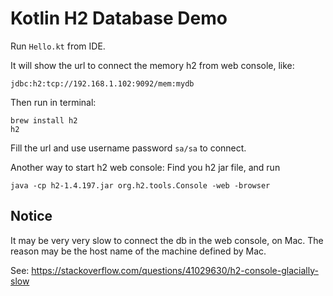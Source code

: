 Kotlin H2 Database Demo
=======================

Run `Hello.kt` from IDE. 

It will show the url to connect the memory h2 from web console, like:

```
jdbc:h2:tcp://192.168.1.102:9092/mem:mydb
```

Then run in terminal:

```
brew install h2
h2
```

Fill the url and use username password `sa/sa` to connect.

Another way to start h2 web console: Find you h2 jar file, and run

```
java -cp h2-1.4.197.jar org.h2.tools.Console -web -browser
```

Notice
------

It may be very very slow to connect the db in the web console, on Mac. The reason may be the host name of the machine defined by Mac.

See: <https://stackoverflow.com/questions/41029630/h2-console-glacially-slow>